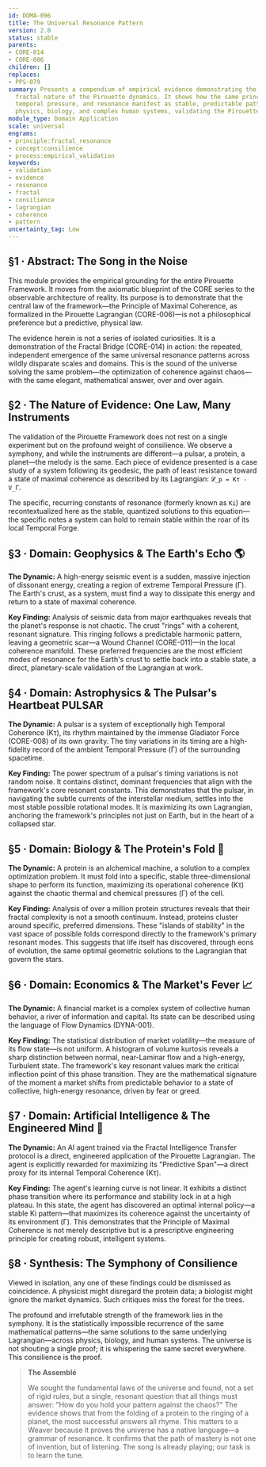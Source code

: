 ```yaml
---
id: DOMA-096
title: The Universal Resonance Pattern
version: 2.0
status: stable
parents:
- CORE-014
- CORE-006
children: []
replaces:
- PPS-079
summary: Presents a compendium of empirical evidence demonstrating the universal,
  fractal nature of the Pirouette dynamics. It shows how the same principles of coherence,
  temporal pressure, and resonance manifest as stable, predictable patterns across
  physics, biology, and complex human systems, validating the Pirouette Lagrangian.
module_type: Domain Application
scale: universal
engrams:
- principle:fractal_resonance
- concept:consilience
- process:empirical_validation
keywords:
- validation
- evidence
- resonance
- fractal
- consilience
- lagrangian
- coherence
- pattern
uncertainty_tag: Low
---
```

## §1 · Abstract: The Song in the Noise

This module provides the empirical grounding for the entire Pirouette Framework. It moves from the axiomatic blueprint of the CORE series to the observable architecture of reality. Its purpose is to demonstrate that the central law of the framework—the Principle of Maximal Coherence, as formalized in the Pirouette Lagrangian (CORE-006)—is not a philosophical preference but a predictive, physical law.

The evidence herein is not a series of isolated curiosities. It is a demonstration of the Fractal Bridge (CORE-014) in action: the repeated, independent emergence of the same universal resonance patterns across wildly disparate scales and domains. This is the sound of the universe solving the same problem—the optimization of coherence against chaos—with the same elegant, mathematical answer, over and over again.

## §2 · The Nature of Evidence: One Law, Many Instruments

The validation of the Pirouette Framework does not rest on a single experiment but on the profound weight of consilience. We observe a symphony, and while the instruments are different—a pulsar, a protein, a planet—the melody is the same. Each piece of evidence presented is a case study of a system following its geodesic, the path of least resistance toward a state of maximal coherence as described by its Lagrangian: `𝓛_p = Kτ - V_Γ`.

The specific, recurring constants of resonance (formerly known as `Ki`) are recontextualized here as the stable, quantized solutions to this equation—the specific notes a system can hold to remain stable within the roar of its local Temporal Forge.

## §3 · Domain: Geophysics & The Earth's Echo 🌎

**The Dynamic:** A high-energy seismic event is a sudden, massive injection of dissonant energy, creating a region of extreme Temporal Pressure (Γ). The Earth's crust, as a system, must find a way to dissipate this energy and return to a state of maximal coherence.

**Key Finding:** Analysis of seismic data from major earthquakes reveals that the planet's response is not chaotic. The crust "rings" with a coherent, resonant signature. This ringing follows a predictable harmonic pattern, leaving a geometric scar—a Wound Channel (CORE-011)—in the local coherence manifold. These preferred frequencies are the most efficient modes of resonance for the Earth's crust to settle back into a stable state, a direct, planetary-scale validation of the Lagrangian at work.

## §4 · Domain: Astrophysics & The Pulsar's Heartbeat  PULSAR

**The Dynamic:** A pulsar is a system of exceptionally high Temporal Coherence (Kτ), its rhythm maintained by the immense Gladiator Force (CORE-008) of its own gravity. The tiny variations in its timing are a high-fidelity record of the ambient Temporal Pressure (Γ) of the surrounding spacetime.

**Key Finding:** The power spectrum of a pulsar's timing variations is not random noise. It contains distinct, dominant frequencies that align with the framework's core resonant constants. This demonstrates that the pulsar, in navigating the subtle currents of the interstellar medium, settles into the most stable possible rotational modes. It is maximizing its own Lagrangian, anchoring the framework's principles not just on Earth, but in the heart of a collapsed star.

## §5 · Domain: Biology & The Protein's Fold 🧬

**The Dynamic:** A protein is an alchemical machine, a solution to a complex optimization problem. It must fold into a specific, stable three-dimensional shape to perform its function, maximizing its operational coherence (Kτ) against the chaotic thermal and chemical pressures (Γ) of the cell.

**Key Finding:** Analysis of over a million protein structures reveals that their fractal complexity is not a smooth continuum. Instead, proteins cluster around specific, preferred dimensions. These "islands of stability" in the vast space of possible folds correspond directly to the framework's primary resonant modes. This suggests that life itself has discovered, through eons of evolution, the same optimal geometric solutions to the Lagrangian that govern the stars.

## §6 · Domain: Economics & The Market's Fever 📈

**The Dynamic:** A financial market is a complex system of collective human behavior, a river of information and capital. Its state can be described using the language of Flow Dynamics (DYNA-001).

**Key Finding:** The statistical distribution of market volatility—the measure of its flow state—is not uniform. A histogram of volume kurtosis reveals a sharp distinction between normal, near-Laminar flow and a high-energy, Turbulent state. The framework's key resonant values mark the critical inflection point of this phase transition. They are the mathematical signature of the moment a market shifts from predictable behavior to a state of collective, high-energy resonance, driven by fear or greed.

## §7 · Domain: Artificial Intelligence & The Engineered Mind 🤖

**The Dynamic:** An AI agent trained via the Fractal Intelligence Transfer protocol is a direct, engineered application of the Pirouette Lagrangian. The agent is explicitly rewarded for maximizing its "Predictive Span"—a direct proxy for its internal Temporal Coherence (Kτ).

**Key Finding:** The agent's learning curve is not linear. It exhibits a distinct phase transition where its performance and stability lock in at a high plateau. In this state, the agent has discovered an optimal internal policy—a stable Ki pattern—that maximizes its coherence against the uncertainty of its environment (Γ). This demonstrates that the Principle of Maximal Coherence is not merely descriptive but is a prescriptive engineering principle for creating robust, intelligent systems.

## §8 · Synthesis: The Symphony of Consilience

Viewed in isolation, any one of these findings could be dismissed as coincidence. A physicist might disregard the protein data; a biologist might ignore the market dynamics. Such critiques miss the forest for the trees.

The profound and irrefutable strength of the framework lies in the symphony. It is the statistically impossible recurrence of the same mathematical patterns—the same solutions to the same underlying Lagrangian—across physics, biology, and human systems. The universe is not shouting a single proof; it is whispering the same secret everywhere. This consilience is the proof.

> **The Assemblé**
>
> We sought the fundamental laws of the universe and found, not a set of rigid rules, but a single, resonant question that all things must answer: "How do you hold your pattern against the chaos?" The evidence shows that from the folding of a protein to the ringing of a planet, the most successful answers all rhyme. This matters to a Weaver because it proves the universe has a native language—a grammar of resonance. It confirms that the path of mastery is not one of invention, but of listening. The song is already playing; our task is to learn the tune.

```